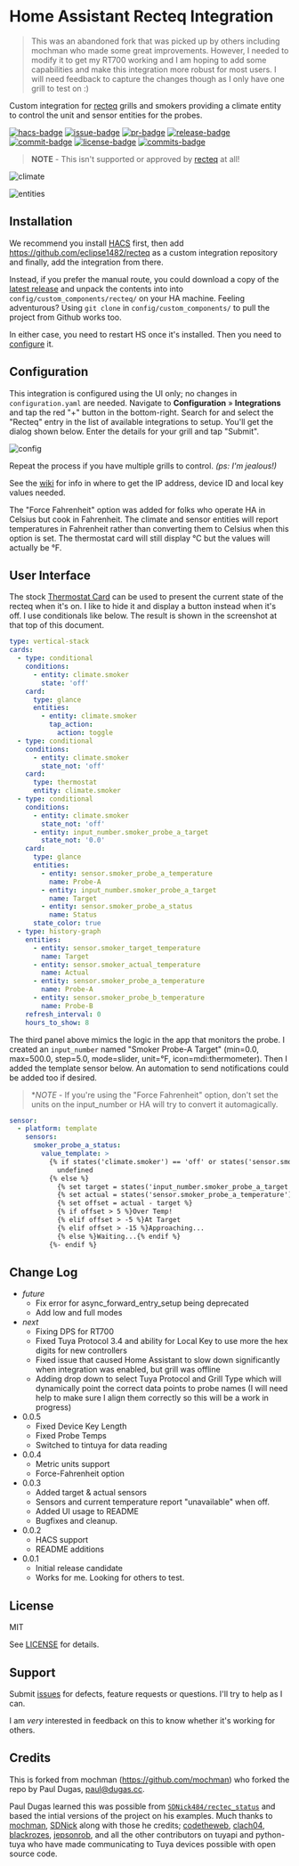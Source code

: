 # Home Assistant Recteq Integration

> This was an abandoned fork that was picked up by others including mochman who made some great improvements. However, I needed to modify it to get my RT700 working and I am hoping to add some capabilities and make this integration more robust for most users. I will need feedback to capture the changes though as I only have one grill to test on :)

Custom integration for [recteq][recteq] grills and smokers providing a climate
entity to control the unit and sensor entities for the probes.

[![hacs-badge](https://img.shields.io/badge/HACS-Custom-orange.svg)](https://github.com/custom-components/hacs)
[![issue-badge](https://img.shields.io/github/issues/eclipse1482/recteq)](https://github.com/eclipse1482/recteq/issues)
[![pr-badge](https://img.shields.io/github/issues-pr/eclipse1482/recteq)](https://github.com/eclipse1482/recteq/issues)
[![release-badge](https://img.shields.io/github/v/release/eclipse1482/recteq?sort=semver)](https://github.com/eclipse1482/recteq/releases/latest)
[![commit-badge](https://img.shields.io/github/last-commit/eclipse1482/recteq)](https://github.com/eclipse1482/recteq/commit/main)
[![license-badge](https://img.shields.io/github/license/eclipse1482/recteq)](https://github.com/eclipse1482/recteq/blob/main/LICENSE)
[![commits-badge](https://img.shields.io/github/commits-since/eclipse1482/recteq/latest/main?sort=semver)](https://github.com/eclipse1482/recteq/commits/main)

> **NOTE** - This isn't supported or approved by [recteq][recteq] at all!

![climate](img/climate.png)

![entities](img/entities.png)

## Installation

We recommend you install [HACS](https://hacs.xyz/) first, then add
<https://github.com/eclipse1482/recteq> as a custom integration repository and
finally, add the integration from there.

Instead, if you prefer the manual route, you could download a copy of the
[latest release][latest] and unpack the contents into into
`config/custom_components/recteq/` on your HA machine. Feeling adventurous?
Using `git clone` in `config/custom_components/` to pull the project from
Github works too.

In either case, you need to restart HS once it's installed. Then you need to
[configure](#configuration) it.

## Configuration

This integration is configured using the UI only; no changes in
`configuration.yaml` are needed. Navigate to **Configuration** &raquo;
**Integrations** and tap the red "+" button in the bottom-right. Search for and
select the "Recteq" entry in the list of available integrations to setup.
You'll get the dialog shown below. Enter the details for your grill and tap
"Submit".

![config](img/config.png)

Repeat the process if you have multiple grills to control. _(ps: I'm jealous!)_

See the [wiki](https://github.com/eclipse1482/recteq/wiki) for info in where to get
the IP address, device ID and local key values needed.

The "Force Fahrenheit" option was added for folks who operate HA in Celsius but
cook in Fahrenheit. The climate and sensor entities will report temperatures in Fahrenheit rather than converting them to Celsius when this option is set. The
thermostat card will still display °C but the values will actually be °F.

## User Interface

The stock [Thermostat Card](https://www.home-assistant.io/lovelace/thermostat/)
can be used to present the current state of the recteq when it's on. I like to
hide it and display a button instead when it's off. I use conditionals like
below. The result is shown in the screenshot at that top of this document.

```yaml
type: vertical-stack
cards:
  - type: conditional
    conditions:
      - entity: climate.smoker
        state: 'off'
    card:
      type: glance
      entities:
        - entity: climate.smoker
          tap_action:
            action: toggle
  - type: conditional
    conditions:
      - entity: climate.smoker
        state_not: 'off'
    card:
      type: thermostat
      entity: climate.smoker
  - type: conditional
    conditions:
      - entity: climate.smoker
        state_not: 'off'
      - entity: input_number.smoker_probe_a_target
        state_not: '0.0'
    card:
      type: glance
      entities:
        - entity: sensor.smoker_probe_a_temperature
          name: Probe-A
        - entity: input_number.smoker_probe_a_target
          name: Target
        - entity: sensor.smoker_probe_a_status
          name: Status
      state_color: true
  - type: history-graph
    entities:
      - entity: sensor.smoker_target_temperature
        name: Target
      - entity: sensor.smoker_actual_temperature
        name: Actual
      - entity: sensor.smoker_probe_a_temperature
        name: Probe-A
      - entity: sensor.smoker_probe_b_temperature
        name: Probe-B
    refresh_interval: 0
    hours_to_show: 8
```

The third panel above mimics the logic in the app that monitors the probe. I
created an `input_number` named "Smoker Probe-A Target" (min=0.0, max=500.0,
step=5.0, mode=slider, unit=°F, icon=mdi:thermometer). Then I added the
template sensor below. An automation to send notifications could be added too
if desired.

> **NOTE* - If you're using the "Force Fahrenheit" option, don't set the units
> on the input\_number or HA will try to convert it automagically.

```yaml
sensor:
  - platform: template
    sensors:
      smoker_probe_a_status:
        value_template: >
          {% if states('climate.smoker') == 'off' or states('sensor.smoker_probe_a_temperature') == 'unavailable' -%}
            undefined
          {% else %}
            {% set target = states('input_number.smoker_probe_a_target')|round %}
            {% set actual = states('sensor.smoker_probe_a_temperature')|round %}
            {% set offset = actual - target %}
            {% if offset > 5 %}Over Temp!
            {% elif offset > -5 %}At Target
            {% elif offset > -15 %}Approaching...
            {% else %}Waiting...{% endif %}
          {%- endif %}
```

## Change Log

* _future_
  * Fix error for async_forward_entry_setup being deprecated 
  * Add low and full modes
* _next_
  * Fixing DPS for RT700
  * Fixed Tuya Protocol 3.4 and ability for Local Key to use more the hex digits for new controllers
  * Fixed issue that caused Home Assistant to slow down significantly when integration was enabled, but grill was offline
  * Adding drop down to select Tuya Protocol and Grill Type which will dynamically point the correct data points to probe names (I will need help to make sure I align them correctly so this will be a work in progress)
* 0.0.5
  * Fixed Device Key Length
  * Fixed Probe Temps
  * Switched to tintuya for data reading
* 0.0.4
  * Metric units support
  * Force-Fahrenheit option
* 0.0.3 
  * Added target & actual sensors
  * Sensors and current temperature report "unavailable" when off.
  * Added UI usage to README
  * Bugfixes and cleanup.
* 0.0.2 
  * HACS support
  * README additions
* 0.0.1 
  * Initial release candidate
  * Works for me. Looking for others to test.

## License

MIT

See [LICENSE](LICENSE) for details.

## Support

Submit [issues](https://github.com/mochman/recteq/issues) for defects, feature
requests or questions. I'll try to help as I can.

I am *very* interested in feedback on this to know whether it's working for
others.

## Credits

This is forked from mochman (https://github.com/mochman) who forked the repo by Paul Dugas, <paul@dugas.cc>.

Paul Dugas learned this was possible from [`SDNick484/rectec_status`][rectec_status] and
based the intial versions of the project on his examples. Much thanks to
[mochman](https://github.com/mochman/),
[SDNick](https://github.com/SDNick484/) along with those he credits;
[codetheweb](https://github.com/codetheweb/),
[clach04](https://github.com/clach04),
[blackrozes](https://github.com/blackrozes),
[jepsonrob](https://github.com/jepsonrob), and all the other contributors on
tuyapi and python-tuya who have made communicating to Tuya devices possible
with open source code.

[recteq]: https://www.recteq.com/
[latest]: https://github.com/mochman/recteq/releases/latest
[rectec_status]: https://github.com/SDNick484/rectec_status
